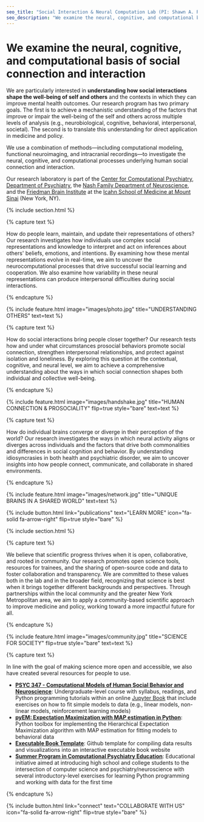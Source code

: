 ```yaml
---
seo_title: "Social Interaction & Neural Computation Lab (PI: Shawn A. Rhoads, Ph.D.)"
seo_description: "We examine the neural, cognitive, and computational basis of social connection and interaction"
---
```


# We examine the neural, cognitive, and computational basis of social connection and interaction

We are particularly interested in <strong>understanding how social interactions shape the well-being of self and others</strong> and the contexts in which they can improve mental health outcomes. Our research program has two primary goals. The first is to achieve a mechanistic understanding of the factors that improve or impair the well-being of the self and others across multiple levels of analysis (e.g., neurobiological, cognitive, behavioral, interpersonal, societal). The second is to translate this understanding for direct application in medicine and policy.

We use a combination of methods—including computational modeling, functional neuroimaging, and intracranial recordings—to investigate the neural, cognitive, and computational processes underlying human social connection and interaction.

Our research laboratory is part of the <a href="https://icahn.mssm.edu/research/center-for-computational-psychiatry/research">Center for Computational Psychiatry</a>, <a href="https://icahn.mssm.edu/about/departments-offices/psychiatry">Department of Psychiatry</a>, the <a href="https://icahn.mssm.edu/about/departments-offices/neuroscience">Nash Family Department of Neuroscience</a>, and the <a href="https://icahn.mssm.edu/research/friedman">Friedman Brain Institute</a> at the <a href="https://icahn.mssm.edu/about/departments-offices/psychiatry">Icahn School of Medicine at Mount Sinai</a> (New York, NY).

{% include section.html %}

{% capture text %}

How do people learn, maintain, and update their representations of others? Our research investigates how individuals use complex social representations and knowledge to interpret and act on inferences about others' beliefs, emotions, and intentions. By examining how these mental representations evolve in real-time, we aim to uncover the neurocomputational processes that drive successful social learning and cooperation. We also examine how variability in these neural representations can produce interpersonal difficulties during social interactions.

{% endcapture %}

{%
  include feature.html
  image="images/photo.jpg"
  title="UNDERSTANDING OTHERS"
  text=text
%}

{% capture text %}

How do social interactions bring people closer together? Our research tests how and under what circumstances prosocial behaviors promote social connection, strengthen interpersonal relationships, and protect against isolation and loneliness. By exploring this question at the contextual, cognitive, and neural level, we aim to achieve a comprehensive understanding about the ways in which social connection shapes both individual and collective well-being.

{% endcapture %}

{%
  include feature.html
  image="images/handshake.jpg"
  title="HUMAN CONNECTION & PROSOCIALITY"
  flip=true
  style="bare"
  text=text
%}

{% capture text %}

How do individual brains converge or diverge in their perception of the world? Our research investigates the ways in which neural activity aligns or diverges across individuals and the factors that drive both commonalities and differences in social cognition and behavior. By understanding idiosyncrasies in both health and psychiatric disorder, we aim to uncover insights into how people connect, communicate, and collaborate in shared environments.

{% endcapture %}

{%
  include feature.html
  image="images/network.jpg"
  title="UNIQUE BRAINS IN A SHARED WORLD"
  text=text
%}

{%
  include button.html
  link="publications"
  text="LEARN MORE"
  icon="fa-solid fa-arrow-right"
  flip=true
  style="bare"
%}

{% include section.html %}

{% capture text %}

We believe that scientific progress thrives when it is open, collaborative, and rooted in community. Our research promotes open science tools, resources for trainees, and the sharing of open-source code and data to foster collaboration and transparency. We are committed to these values both in the lab and in the broader field, recognizing that science is best when it brings together different backgrounds and perspectives. Through partnerships within the local community and the greater New York Metropolitan area, we aim to apply a community-based scientific approach to improve medicine and policy, working toward a more impactful future for all.

{% endcapture %}

{%
  include feature.html
  image="images/community.jpg"
  title="SCIENCE FOR SOCIETY"
  flip=true
  style="bare"
  text=text
%}


{% capture text %}

In line with the goal of making science more open and accessible, we also have created several resources for people to use.
- **[PSYC 347 - Computational Models of Human Social Behavior and Neuroscience](https://jose.theoj.org/papers/10.21105/jose.00146)**: Undergraduate-level course with syllabus, readings, and Python programming tutorials within an online [Jupyter Book](https://shawnrhoadsphd.com/gu-psyc-347/) that include exercises on how to fit simple models to data (e.g., linear models, non-linear models, reinforcement learning models)
- **[pyEM: Expectation Maximization with MAP estimation in Python](https://github.com/shawnrhoads/pyEM)**: Python toolbox for implementing the Hierarchical Expectation Maximization algorithm with MAP estimation for fitting models to behavioral data
- **[Executable Book Template](https://github.com/shawnrhoads/executable-book-template/)**: Github template for compiling data results and visualizations into an interactive executable book website
- **[Summer Program in Computational Psychiatry Education](https://center-for-computational-psychiatry.github.io/course_spice/)**: Educational initiative aimed at introducing high school and college students to the intersection of computer science and psychiatry/neuroscience with several introductory-level exercises for learning Python programming and working with data for the first time

{% endcapture %}

{%
  include button.html
  link="connect"
  text="COLLABORATE WITH US"
  icon="fa-solid fa-arrow-right"
  flip=true
  style="bare"
%}